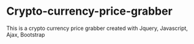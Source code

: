 # Crypto-currency-price-grabber
This is a crypto currency price grabber created with Jquery, Javascript, Ajax, Bootstrap
